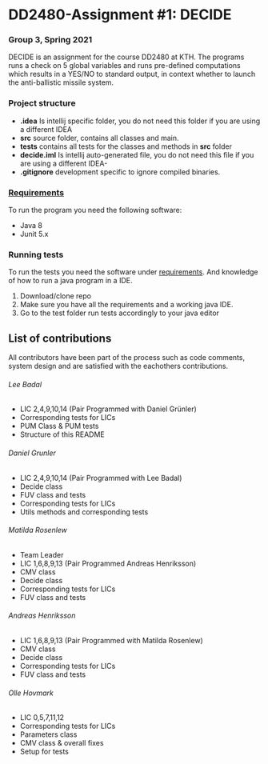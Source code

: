 # DD2480-Assignment #1: DECIDE
### Group 3, Spring 2021

DECIDE is an assignment for the course DD2480 at KTH. The programs runs a check on 5 global variables and runs pre-defined computations which results in a YES/NO to standard output, in context whether to launch the anti-ballistic missile system.

### Project structure
 - **.idea**  Is intellij specific folder, you do not need this folder if you are using a different IDEA
 - **src** source folder, contains all classes and main.
 - **tests** contains all tests for the classes and methods in **src** folder
 - **decide.iml** Is intellij auto-generated file, you do not need this file if you are using a different IDEA-
 - **.gitignore** development specific to ignore compiled binaries.
### [Requirements](#requirements)

To run the program you need the following software:

* Java 8
* Junit 5.x

### Running tests
To run the tests you need the software under [requirements](#requirements). And knowledge of how to run a java program in a IDE.

1. Download/clone repo
2. Make sure you have all the requirements and a working java IDE.
3. Go to the test folder run tests accordingly to your java editor

## List of contributions
All contributors have been part of the process such as code comments, system design and are satisfied with the eachothers contributions.

###### Lee Badal 
  - LIC 2,4,9,10,14 (Pair Programmed with Daniel Grünler)
  - Corresponding tests for LICs
  - PUM Class & PUM tests
  - Structure of this README

###### Daniel Grunler
  - LIC 2,4,9,10,14 (Pair Programmed with Lee Badal)
  - Decide class
  - FUV class and tests
  - Corresponding tests for LICs
  - Utils methods and corresponding tests

###### Matilda Rosenlew
  - Team Leader
  - LIC 1,6,8,9,13  (Pair Programmed Andreas Henriksson)
  - CMV class
  - Decide class
  - Corresponding tests for LICs
  - FUV class and tests

###### Andreas Henriksson
  - LIC 1,6,8,9,13 (Pair Programmed with Matilda Rosenlew)
  - CMV class
  - Decide class
  - Corresponding tests for LICs
  - FUV class and tests
 
###### Olle Hovmark
  - LIC 0,5,7,11,12 
  - Corresponding tests for LICs
  - Parameters class
  - CMV class & overall fixes
  - Setup for tests
